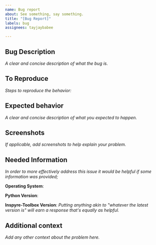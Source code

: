 ```yaml
---
name: Bug report
about: See something, say something.
title: "[Bug Report]"
labels: bug
assignees: tayjaybabee

---
```


## Bug Description
_A clear and concise description of what the bug is._

## To Reproduce
_Steps to reproduce the behavior:_

## Expected behavior
_A clear and concise description of what you expected to happen._

## Screenshots
_If applicable, add screenshots to help explain your problem._

## Needed Information
_In order to more effectively address this issue it would be helpful if some information was provided;_

**Operating System**:

**Python Version**:

**Inspyre-Toolbox Version**: 
    _Putting anything akin to "whatever the latest version is" will earn a response that's equally as helpful._
## Additional context
_Add any other context about the problem here._
